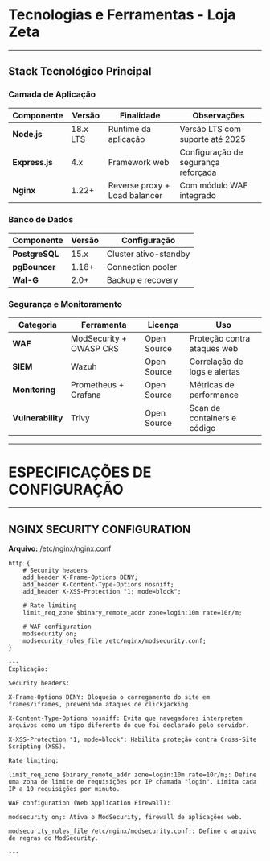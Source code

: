 # Tecnologias e Ferramentas - Loja Zeta

---

## Stack Tecnológico Principal

### Camada de Aplicação
| Componente  | Versão    | Finalidade                 | Observações                          |
|-------------|-----------|----------------------------|--------------------------------------|
| **Node.js** | 18.x LTS  | Runtime da aplicação       | Versão LTS com suporte até 2025      |
| **Express.js** | 4.x    | Framework web              | Configuração de segurança reforçada  |
| **Nginx**   | 1.22+     | Reverse proxy + Load balancer | Com módulo WAF integrado          |

### Banco de Dados
| Componente   | Versão | Configuração          |
|--------------|--------|----------------------|
| **PostgreSQL** | 15.x | Cluster ativo-standby |
| **pgBouncer**  | 1.18+| Connection pooler     |
| **Wal-G**      | 2.0+ | Backup e recovery     |

### Segurança e Monitoramento
| Categoria        | Ferramenta                  | Licença      | Uso                           |
|------------------|-----------------------------|--------------|-------------------------------|
| **WAF**          | ModSecurity + OWASP CRS     | Open Source  | Proteção contra ataques web   |
| **SIEM**         | Wazuh                       | Open Source  | Correlação de logs e alertas  |
| **Monitoring**   | Prometheus + Grafana        | Open Source  | Métricas de performance       |
| **Vulnerability**| Trivy                       | Open Source  | Scan de containers e código   |

---

# ESPECIFICAÇÕES DE CONFIGURAÇÃO

---

## NGINX SECURITY CONFIGURATION

**Arquivo:** /etc/nginx/nginx.conf

```nginx
http {
    # Security headers
    add_header X-Frame-Options DENY;
    add_header X-Content-Type-Options nosniff;
    add_header X-XSS-Protection "1; mode=block";
    
    # Rate limiting
    limit_req_zone $binary_remote_addr zone=login:10m rate=10r/m;
    
    # WAF configuration
    modsecurity on;
    modsecurity_rules_file /etc/nginx/modsecurity.conf;
}

---
Explicação:

Security headers:

X-Frame-Options DENY: Bloqueia o carregamento do site em frames/iframes, prevenindo ataques de clickjacking.

X-Content-Type-Options nosniff: Evita que navegadores interpretem arquivos como um tipo diferente do que foi declarado pelo servidor.

X-XSS-Protection "1; mode=block": Habilita proteção contra Cross-Site Scripting (XSS).

Rate limiting:

limit_req_zone $binary_remote_addr zone=login:10m rate=10r/m;: Define uma zona de limite de requisições por IP chamada "login". Limita cada IP a 10 requisições por minuto.

WAF configuration (Web Application Firewall):

modsecurity on;: Ativa o ModSecurity, firewall de aplicações web.

modsecurity_rules_file /etc/nginx/modsecurity.conf;: Define o arquivo de regras do ModSecurity.

---